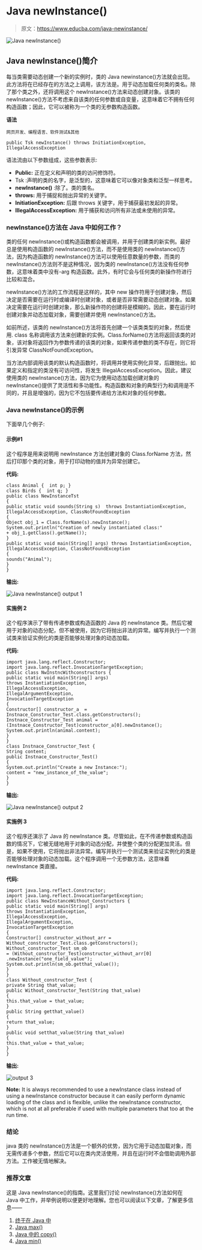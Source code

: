# Java newInstance()

> 原文：<https://www.educba.com/java-newinstance/>

![Java newInstance()](img/70978b93670831e5f850d114542d0e11.png)



## Java newInstance()简介

每当类需要动态创建一个新的实例时，类的 Java newinstance()方法就会出现。此方法将在已经存在的方法之上调用，该方法是。用于动态加载任何类的类名。除了那个类之外，还将调用这个 newInstance()方法来动态创建对象。该类的 newInstance()方法不考虑来自该类的任何参数或自变量，这意味着它不拥有任何构造函数；因此，它可以被称为一个类的无参数构造函数。

**语法**

<small>网页开发、编程语言、软件测试&其他</small>

```
public Tsk newInstance() throws InitiationException, IllegalAccessException
```

语法流由以下参数组成，这些参数表示:

*   **Public:** 正在定义和声明的类的访问修饰符。
*   Tsk :声明的类的名字，是泛型的，这意味着它可以像对象类和泛型一样思考。
*   **newInstance()** :除了。类的类名。
*   **throws:** 用于捕捉和抛出异常的关键字。
*   **InitiationException:** 后跟 throws 关键字，用于捕获最初发起的异常。
*   **IllegalAccessException:** 用于捕获和访问所有非法或未使用的异常。

### newInstance()方法在 Java 中如何工作？

类的任何 newInstance()或构造函数都会被调用，并用于创建类的新实例。最好总是使用构造函数的 newInstance()方法，而不是使用类的 newInstance()方法，因为构造函数的 newInstance()方法可以使用任意数量的参数，而类的 newInstance()方法则不是这种情况，因为类的 newInstance()方法没有任何参数，这意味着类中没有-arg 构造函数。此外，有时它会与任何类的新操作符进行比较和混合。

newInstance()方法的工作流程是这样的，其中 new 操作符用于创建对象，然后决定是否需要在运行时或编译时创建对象，或者是否非常需要动态创建对象。如果决定需要在运行时创建对象，那么新操作符的创建将是模糊的。因此，要在运行时创建对象并动态加载对象，需要创建并使用 newInstance()方法。

如前所述，该类的 newInstance()方法将首先创建一个该类类型的对象，然后使用. class 名称调用该方法来创建新的实例。Class.forName()方法将返回该类的对象，该对象将返回作为参数传递的该类的对象，如果传递参数的类不存在，则它将引发异常 ClassNotFoundException。

当方法内部调用该类的默认构造函数时，将调用并使用实例化异常，后跟抛出。如果定义和指定的类没有可访问性，将发生 IllegalAccessException。因此，建议使用类的 newInstance()方法，因为它为使用动态加载创建对象的 newInstance()提供了灵活性和多功能性。构造函数和对象的典型行为和调用是不同的，并且是增强的，因为它不包括要传递给方法和对象的任何参数。

### Java newInstance()的示例

下面举几个例子:

#### 示例#1

这个程序是用来说明用 newInstance 方法创建对象的 Class.forName 方法，然后打印那个类的对象，用于打印动物的值并为异常创建它。

**代码:**

```
class Animal {  int p; }
class Birds {  int q; }
public class NewInstanceTst
{
public static void sounds(String s)  throws InstantiationException,
IllegalAccessException, ClassNotFoundException
{
Object obj_1 = Class.forName(s).newInstance();
System.out.println("Creation of newly instantiated class:"
+ obj_1.getClass().getName());
}
public static void main(String[] args) throws InstantiationException,
IllegalAccessException, ClassNotFoundException
{
sounds("Animal");
}
}
```

**输出:**

![Java newInstance() output 1](img/8c2cbd9af48297e5d1154b44f2f067c2.png)



#### 实施例 2

这个程序演示了带有传递参数或构造函数的 Java 的 newInstance 类。然后它被用于对象的动态分配，但不被使用，因为它将抛出非法的异常。编写并执行一个测试类来验证实例化的类是否能够处理对象的动态加载。

**代码:**

```
import java.lang.reflect.Constructor;
import java.lang.reflect.InvocationTargetException;
public class NwInstncWithconstructors {
public static void main(String[] args)
throws InstantiationException,
IllegalAccessException,
IllegalArgumentException,
InvocationTargetException
{
Constructor[] constructor_a  = Instnace_Constructor_Test.class.getConstructors();
Instnace_Constructor_Test animal = (Instnace_Constructor_Test)constructor_a[0].newInstance();
System.out.println(animal.content);
}
}
class Instnace_Constructor_Test {
String content;
public Instnace_Constructor_Test()
{
System.out.println("Create a new Instance:");
content = "new_instance_of_the_value";
}
}
```

**输出:**

![Java newInstance() output 2](img/b6a31242fbe6ca468083ad76ffbccd3d.png)



#### 实施例 3

这个程序还演示了 Java 的 newInstance 类。尽管如此，在不传递参数或构造函数的情况下，它被无缝地用于对象的动态分配，并使整个类的分配更加灵活。但是，如果不使用，它将抛出非法异常。编写并执行一个测试类来验证实例化的类是否能够处理对象的动态加载。这个程序调用一个无参数方法，这意味着 newInstance 类直接。

**代码:**

```
import java.lang.reflect.Constructor;
import java.lang.reflect.InvocationTargetException;
public class NewInstanceWithout_Constructors {
public static void main(String[] args)
throws InstantiationException,
IllegalAccessException,
IllegalArgumentException,
InvocationTargetException
{
Constructor[] constructor_without_arr = Without_constructor_Test.class.getConstructors();
Without_constructor_Test sm_ob
= (Without_constructor_Test)constructor_without_arr[0]
.newInstance("one_field_value");
System.out.println(sm_ob.getthat_value());
}
}
class Without_constructor_Test {
private String that_value;
public Without_constructor_Test(String that_value)
{
this.that_value = that_value;
}
public String getthat_value()
{
return that_value;
}
public void setthat_value(String that_value)
{
this.that_value = that_value;
}
}
```

**输出:**

![output 3](img/09c801e5bfea605b82c73156a06d2b64.png)



**Note:** It is always recommended to use a newInstance class instead of using a newInstance constructor because it can easily perform dynamic loading of the class and is flexible, unlike the newInstance constructor, which is not at all preferable if used with multiple parameters that too at the run time.

### 结论

java 类的 newInstance()方法是一个额外的优势，因为它用于动态加载对象，而无需传递多个参数，然后它可以在类内灵活使用，并且在运行时不会借助调用外部方法。工作被无情地解决。

### 推荐文章

这是 Java newInstance()的指南。这里我们讨论 newInstance()方法如何在 Java 中工作，并举例说明以便更好地理解。您也可以阅读以下文章，了解更多信息——

1.  [终于在 Java 中](https://www.educba.com/finally-in-java/)
2.  [Java max()](https://www.educba.com/java-max/)
3.  [Java 中的 copy()](https://www.educba.com/copy-in-java/)
4.  [Java min()](https://www.educba.com/java-min/)





